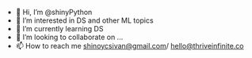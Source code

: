- 👋 Hi, I’m @shinyPython
- 👀 I’m interested in DS and other ML topics
- 🌱 I’m currently learning DS
- 💞️ I’m looking to collaborate on ...
- 📫 How to reach me shinoycsivan@gmail.com/ hello@thriveinfinite.co

<!---
shinyPython/shinyPython is a ✨ special ✨ repository because its `README.md` (this file) appears on your GitHub profile.
You can click the Preview link to take a look at your changes.
--->
